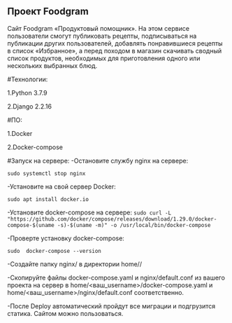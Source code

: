 ## Проект Foodgram

Cайт Foodgram «Продуктовый помощник». На этом сервисе пользователи смогут публиковать рецепты, подписываться на публикации других пользователей, добавлять понравившиеся рецепты в список «Избранное», а перед походом в магазин скачивать сводный список продуктов, необходимых для приготовления одного или нескольких выбранных блюд.

#Технологии: 

1.Python 3.7.9 

2.Django 2.2.16

#ПО: 

1.Docker 

2.Docker-compose

#Запуск на сервере: -Остановите службу nginx на сервере: 

```sudo systemctl stop nginx```

-Установите на свой сервер Docker:

``` sudo apt install docker.io ```

-Установите docker-compose на сервере: 
```sudo curl -L "https://github.com/docker/compose/releases/download/1.29.0/docker-compose-$(uname -s)-$(uname -m)" -o /usr/local/bin/docker-compose ```

-Проверте установку docker-compose: 

```sudo  docker-compose --version```

-Создайте папку nginx/ в директории home//

-Скопируйте файлы docker-compose.yaml и nginx/default.conf из вашего проекта на сервер в home/<ваш_username>/docker-compose.yaml и home/<ваш_username>/nginx/default.conf соответственно.

-После Deploy автоматический пройдут все миграции и подгрузится статика. Сайтом можно пользоваться.

